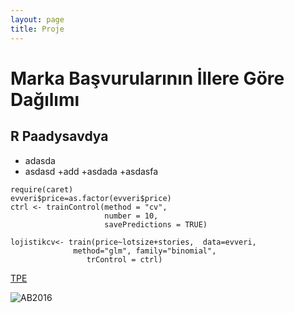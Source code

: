 ```yaml
---
layout: page
title: Proje
---
```




# Marka Başvurularının İllere Göre Dağılımı
## R Paadysavdya

* adasda
* asdasd
   +add 
   +asdada
   +asdasfa

```{r}
require(caret)
evveri$price=as.factor(evveri$price)
ctrl <- trainControl(method = "cv", 
                     number = 10, 
                     savePredictions = TRUE)

lojistikcv<- train(price~lotsize+stories,  data=evveri, 
              method="glm", family="binomial",
                 trControl = ctrl)
```

[TPE](http://www.tpe.gov.tr/TurkPatentEnstitusu/statistics/)		

![AB2016](AB2016/img.png)		 